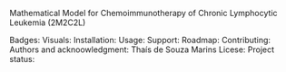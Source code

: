 Mathematical Model for Chemoimmunotherapy of Chronic Lymphocytic Leukemia (2M2C2L)

Badges:
Visuals:
Installation:
Usage:
Support:
Roadmap:
Contributing:
Authors and acknoowledgment: Thaís de Souza Marins
Licese:
Project status: 
